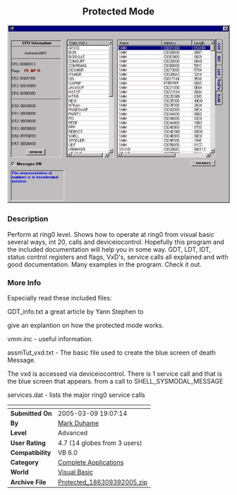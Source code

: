 ﻿<div align="center">

## Protected Mode

<img src="PIC2005391936305960.jpg">
</div>

### Description

Perform at ring0 level. Shows how to operate at ring0 from visual basic several ways, int 20, calls and deviceiocontrol. Hopefully this program and the included documentation will help you in some way. GDT, LDT, IDT, status control registers and flags, VxD's, service calls all explained and with good documentation. Many examples in the program. Check it out.
 
### More Info
 
Especially read these included files:

GDT_info.txt a great article by Yann Stephen to

give an explantion on how the protected mode works.

vmm.inc - useful information.

assmTut_vxd.txt - The basic file used to create the blue screen of death Message.

The vxd is accessed via deviceiocontrol. There is 1 service call and that is the blue screen that appears. from a call to SHELL_SYSMODAL_MESSAGE

services.dat - lists the major ring0 service calls


<span>             |<span>
---                |---
**Submitted On**   |2005-03-09 19:07:14
**By**             |[Mark Duhame](https://github.com/Planet-Source-Code/PSCIndex/blob/master/ByAuthor/mark-duhame.md)
**Level**          |Advanced
**User Rating**    |4.7 (14 globes from 3 users)
**Compatibility**  |VB 6\.0
**Category**       |[Complete Applications](https://github.com/Planet-Source-Code/PSCIndex/blob/master/ByCategory/complete-applications__1-27.md)
**World**          |[Visual Basic](https://github.com/Planet-Source-Code/PSCIndex/blob/master/ByWorld/visual-basic.md)
**Archive File**   |[Protected\_186309392005\.zip](https://github.com/Planet-Source-Code/mark-duhame-protected-mode__1-59402/archive/master.zip)








